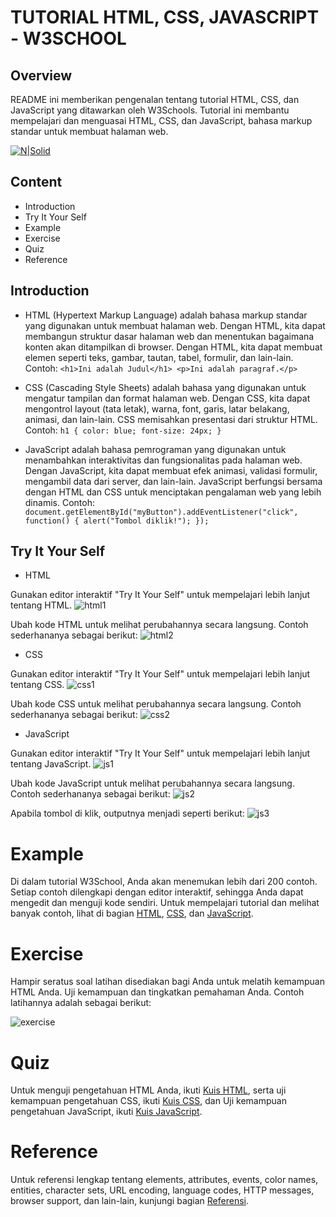 # TUTORIAL HTML, CSS, JAVASCRIPT - W3SCHOOL

## Overview
README ini memberikan pengenalan tentang tutorial HTML, CSS, dan JavaScript yang ditawarkan oleh W3Schools. Tutorial ini membantu mempelajari dan menguasai HTML, CSS, dan JavaScript, bahasa markup standar untuk membuat halaman web.

[![N|Solid](https://w3schoolsua.github.io/images/img_w3slogo.gif)](https://www.w3schools.com/)

## Content
- Introduction
- Try It Your Self
- Example
- Exercise
- Quiz
- Reference

## Introduction
- HTML (Hypertext Markup Language) adalah bahasa markup standar yang digunakan untuk membuat halaman web. Dengan HTML, kita dapat membangun struktur dasar halaman web dan menentukan bagaimana konten akan ditampilkan di browser. Dengan HTML, kita dapat membuat elemen seperti teks, gambar, tautan, tabel, formulir, dan lain-lain. Contoh: `<h1>Ini adalah Judul</h1> <p>Ini adalah paragraf.</p>`

- CSS (Cascading Style Sheets) adalah bahasa yang digunakan untuk mengatur tampilan dan format halaman web. Dengan CSS, kita dapat mengontrol layout (tata letak), warna, font, garis, latar belakang, animasi, dan lain-lain. CSS memisahkan presentasi dari struktur HTML. Contoh: `h1 { color: blue; font-size: 24px; }`

- JavaScript adalah bahasa pemrograman yang digunakan untuk menambahkan interaktivitas dan fungsionalitas pada halaman web. Dengan JavaScript, kita dapat membuat efek animasi, validasi formulir, mengambil data dari server, dan lain-lain. JavaScript berfungsi bersama dengan HTML dan CSS untuk menciptakan pengalaman web yang lebih dinamis. Contoh: `document.getElementById("myButton").addEventListener("click", function() { alert("Tombol diklik!"); });`

## Try It Your Self

- HTML
  
Gunakan editor interaktif "Try It Your Self" untuk mempelajari lebih lanjut tentang HTML.
![html1](https://github.com/MuhammadAbiAM/praktikum-web1/assets/168069395/030aa091-fab3-4b47-a869-2c5c7b7e736e)

Ubah kode HTML untuk melihat perubahannya secara langsung. Contoh sederhananya sebagai berikut:
![html2](https://github.com/MuhammadAbiAM/praktikum-web1/assets/168069395/b84565e5-b7bb-4e46-8f09-d716ceda8102?raw=true)

- CSS
  
Gunakan editor interaktif "Try It Your Self" untuk mempelajari lebih lanjut tentang CSS.
![css1](https://github.com/MuhammadAbiAM/praktikum-web1/assets/168069395/7733889d-c166-4c2c-bd90-f76bdc4c5205)

Ubah kode CSS untuk melihat perubahannya secara langsung. Contoh sederhananya sebagai berikut:
![css2](https://github.com/MuhammadAbiAM/praktikum-web1/assets/168069395/700e2d5b-e047-4c0b-8583-b5350fdfb38c)

- JavaScript

Gunakan editor interaktif "Try It Your Self" untuk mempelajari lebih lanjut tentang JavaScript.
![js1](https://github.com/MuhammadAbiAM/praktikum-web1/assets/168069395/91f7aedc-cca0-4382-be83-f3ebeaa0ea46)

Ubah kode JavaScript untuk melihat perubahannya secara langsung. Contoh sederhananya sebagai berikut:
![js2](https://github.com/MuhammadAbiAM/praktikum-web1/assets/168069395/9958cfd3-32c4-43e5-9bc8-cb8876202597)

Apabila tombol di klik, outputnya menjadi seperti berikut:
![js3](https://github.com/MuhammadAbiAM/praktikum-web1/assets/168069395/b6f6d49b-278c-4435-aeac-da1f83158478)

# Example

Di dalam tutorial W3School, Anda akan menemukan lebih dari 200 contoh. Setiap contoh dilengkapi dengan editor interaktif, sehingga Anda dapat mengedit dan menguji kode sendiri. Untuk mempelajari tutorial dan melihat banyak contoh, lihat di bagian [HTML](https://www.w3schools.com/html/default.asp), [CSS](https://www.w3schools.com/css/default.asp), dan [JavaScript](https://www.w3schools.com/js/default.asp).

#  Exercise

Hampir seratus soal latihan disediakan bagi Anda untuk melatih kemampuan HTML Anda. Uji kemampuan dan tingkatkan pemahaman Anda. Contoh latihannya adalah sebagai berikut:

![exercise](https://github.com/MuhammadAbiAM/praktikum-web1/assets/168069395/23404f7f-9418-46d2-b25d-5777caf5717a)

# Quiz

Untuk menguji pengetahuan HTML Anda, ikuti [Kuis HTML](https://www.w3schools.com/quiztest/quiztest.asp?qtest=HTML), serta uji kemampuan pengetahuan CSS, ikuti [Kuis CSS](https://www.w3schools.com/quiztest/quiztest.asp?qtest=CSS), dan Uji kemampuan pengetahuan JavaScript, ikuti [Kuis JavaScript](https://www.w3schools.com/quiztest/quiztest.asp?qtest=JS).

# Reference

Untuk referensi lengkap tentang elements, attributes, events, color names, entities, character sets, URL encoding, language codes, HTTP messages, browser support, dan lain-lain, kunjungi bagian [Referensi](https://www.w3schools.com/).
